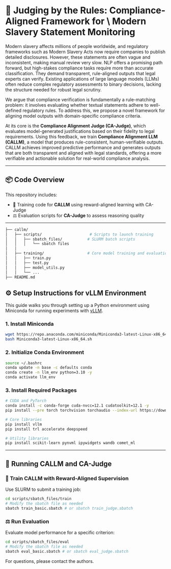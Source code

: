 # 🧾 Judging by the Rules: Compliance-Aligned Framework for \\ Modern Slavery Statement Monitoring


Modern slavery affects millions of people worldwide, and regulatory frameworks such as Modern Slavery Acts now require companies to publish detailed disclosures. However, these statements are often vague and inconsistent, making manual review very slow. NLP offers a promising path forward, but high-stakes compliance tasks require more than accurate classification. They demand transparent, rule-aligned outputs that legal experts can verify. Existing applications of large language models (LLMs)  often reduce complex regulatory assessments to binary decisions, lacking the structure needed for robust legal scrutiny.

We argue that compliance verification is fundamentally a rule-matching problem: it involves evaluating whether textual statements adhere to well-defined regulatory rules. To address this, we propose a novel framework for aligning model outputs with domain-specific compliance criteria.

At its core is the **Compliance Alignment Judge (CA-Judge)**, which evaluates model-generated justifications based on their fidelity to legal requirements.  Using this feedback, we train **Compliance Alignment LLM (CALLM)**, a model that produces rule-consistent, human-verifiable outputs. CALLM achieves improved predictive performance and generates outputs that are both transparent and aligned with legal standards, offering a more verifiable and actionable solution for real-world compliance analysis.

---

## 📦 Code Overview

This repository includes:

* 🧠 Training code for **CALLM** using reward-aligned learning with CA-Judge
* ⚖️ Evaluation scripts for **CA-Judge** to assess reasoning quality

---
```bash
├── callm/
│   ├── scripts/                     # Scripts to launch training
│   │   ├── sbatch_files/           # SLURM batch scripts
│   │   │   └── sbatch files
│   │
│   ├── training/                   # Core model training and evaluation
│   │   ├── train.py
│   │   ├── test.py
│   │   ├── model_utils.py
│   │   └── ...
├── README.md
```

## ⚙️ Setup Instructions for vLLM Environment

This guide walks you through setting up a Python environment using Miniconda for running experiments with [vLLM](https://github.com/vllm-project/vllm).

### 1. Install Miniconda

```bash
wget https://repo.anaconda.com/miniconda/Miniconda3-latest-Linux-x86_64.sh
bash Miniconda3-latest-Linux-x86_64.sh
```

### 2. Initialize Conda Environment

```bash
source ~/.bashrc
conda update -n base -c defaults conda
conda create -n llm_env python=3.10 -y
conda activate llm_env
```

### 3. Install Required Packages

```bash
# CUDA and PyTorch
conda install -c conda-forge cuda-nvcc=12.1 cudatoolkit=12.1 -y
pip install --pre torch torchvision torchaudio --index-url https://download.pytorch.org/whl/cu121

# Core libraries
pip install vllm
pip install trl accelerate deepspeed

# Utility libraries
pip install scikit-learn pynvml ipywidgets wandb comet_ml
```

---

## 🚀 Running CALLM and CA-Judge

### 🧠 Train CALLM with Reward-Aligned Supervision

Use SLURM to submit a training job:

```bash
cd scripts/sbatch_files/train
# Modify the sbatch file as needed
sbatch train_basic.sbatch # or sbatch train_judge.sbatch
```

### ⚖️ Run Evaluation

Evaluate model performance for a specific criterion:

```bash
cd scripts/sbatch_files/eval
# Modify the sbatch file as needed
sbatch eval_basic.sbatch # or sbatch eval_judge.sbatch
```

For questions, please contact the authors.
